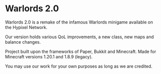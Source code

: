 # Warlords 2.0

Warlords 2.0 is a remake of the infamous Warlords minigame available on the Hypixel Network.

Our version holds various QoL improvements, a new class, new maps and balance changes.

Project built upon the frameworks of Paper, Bukkit and Minecraft. Made for Minecraft versions 1.20.1 and 1.8.9 (legacy).

You may use our work for your own purposes as long as we are credited.


